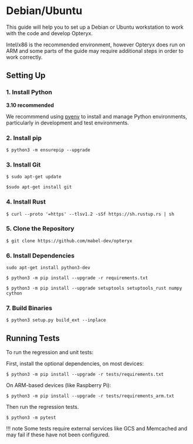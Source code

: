 # Debian/Ubuntu

This guide will help you to set up a Debian or Ubuntu workstation to work with the code and develop Opteryx.

Intel/x86 is the recommended environment, however Opteryx does run on ARM and some parts of the guide may require additional steps in order to work correctly.

## Setting Up

### 1. Install Python 

**3.10 recommended** 

We recommmend using [pyenv](https://github.com/pyenv/pyenv) to install and manage Python environments, particularly in development and test environments.

### 2. Install pip   

~~~console
$ python3 -m ensurepip --upgrade
~~~

### 3. Install Git   

~~~console
$ sudo apt-get update
~~~

~~~console
$sudo apt-get install git
~~~

### 4. Install Rust

~~~console
$ curl --proto '=https' --tlsv1.2 -sSf https://sh.rustup.rs | sh
~~~

### 5. Clone the Repository   

~~~console
$ git clone https://github.com/mabel-dev/opteryx
~~~

### 6. Install Dependencies   

~~~console
sudo apt-get install python3-dev 
~~~

~~~console
$ python3 -m pip install --upgrade -r requirements.txt
~~~

~~~console
$ python3 -m pip install --upgrade setuptools setuptools_rust numpy cython
~~~

### 7. Build Binaries   

~~~console
$ python3 setup.py build_ext --inplace
~~~

## Running Tests

To run the regression and unit tests:

First, install the optional dependencies, on most devices:

~~~console
$ python3 -m pip install --upgrade -r tests/requirements.txt
~~~

On ARM-based devices (like Raspberry Pi):

~~~console
$ python3 -m pip install --upgrade -r tests/requirements_arm.txt
~~~

Then run the regression tests.

~~~console
$ python3 -m pytest
~~~

!!! note
    Some tests require external services like GCS and Memcached and may fail if these have not been configured.